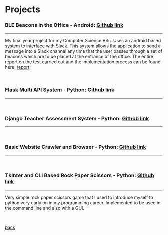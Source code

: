 
# Projects

### BLE Beacons in the Office - Android:  [Github link](https://github.com/danielperez660/IndividualProject)
* * *
My final year project for my Computer Science BSc. Uses an android based system to interface with Slack. This system allows the application to send a message into a Slack channel any time that the user passes through a set of beacons which are to be placed at the entrance of the office. The entire report on the test carried out and the implementation process can be found here: [report](https://1drv.ms/b/s!Ag57HCdArCWDhW6kbyK3UGNJR8O1?e=kfu9jM).

<br>

### Flask Multi API System - Python:  [Github link](https://github.com/danielperez660/rest_python_flask)
* * *

<br>

### Django Teacher Assessment System - Python:  [Github link](https://github.com/danielperez660/Django_API)
* * *

<br>

### Basic Website Crawler and Browser - Python:  [Github link](https://github.com/danielperez660/Crawler-and-search-engine)
* * *

<br>


### TkInter and CLI Based Rock Paper Scissors - Python:  [Github link](https://github.com/danielperez660/Rock_Paper_Scissors)
* * *
Very simple rock paper scissors game that I used to introduce myself to python very early on in my programming career.
Implemented to be used in the command line and also with a GUI. 

<br>

[back](./)
